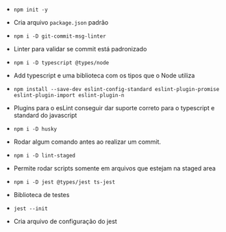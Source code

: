 * ```npm init -y```
* Cria arquivo ```package.json``` padrão

* ```npm i -D git-commit-msg-linter```
* Linter para validar se commit está padronizado

* ```npm i -D typescript @types/node```
* Add typescript e uma biblioteca com os tipos que o Node utiliza

* ```npm install --save-dev eslint-config-standard eslint-plugin-promise eslint-plugin-import eslint-plugin-n```
* Plugins para o esLint conseguir dar suporte correto para o typescript e standard do javascript

* ```npm i -D husky```
* Rodar algum comando antes ao realizar um commit.

* ```npm i -D lint-staged```
* Permite rodar scripts somente em arquivos que estejam na staged area

* ```npm i -D jest @types/jest ts-jest```
* Biblioteca de testes

* ```jest --init```
* Cria arquivo de configuração do jest